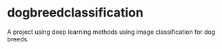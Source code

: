 # dogbreedclassification
A project using deep learning methods using image classification for dog breeds. 
